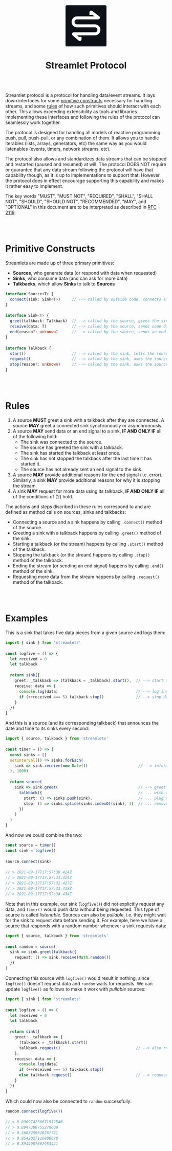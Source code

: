 <div align="center">

<img src="/misc/logo-cutout.svg" width="128px"/>
  
# Streamlet Protocol

</div>

<br><br>

Streamlet protocol is a protocol for handling data/event streams. It lays down interfaces for some [primitive constructs](#primitive-constructs)
necessary for handling streams, and some [rules](#rules) of how such primitives should interact with each other. This allows exceeding extensibility as
tools and libraries implementing these interfaces and following the rules of the protocol can seamlessly work together.

The protocol is designed for handling all models of reactive programming: push, pull, push-pull, or any combination of them. It allows you to handle
iterables (lists, arrays, generators, etc) the same way as you would listenables (events, timers, network streams, etc).

The protocol also allows and standardizes data streams that can be stopped and restarted (paused and resumed) at will. The protocol DOES NOT require
or guarantee that any data stream following the protocol will have that capability though, as it is up to implementations to support that. However
the protocol does in effect encourage supporting this capability and makes it rather easy to implement.

The key words "MUST", "MUST NOT", "REQUIRED", "SHALL", "SHALL NOT", "SHOULD", "SHOULD NOT", "RECOMMENDED",  "MAY", and "OPTIONAL" in this document
are to be interpreted as described in [RFC 2119](https://datatracker.ietf.org/doc/html/rfc2119).

<br><br>

# Primitive Constructs

Streamlets are made up of three primary primitives:

- **Sources**, who generate data (or respond with data when requested)
- **Sinks**, who consume data (and can ask for more data)
- **Talkbacks**, which allow **Sinks** to talk to **Sources**

```ts
interface Source<T> {
  connect(sink: Sink<T>)     // --> called by outside code, connects a source and a sink
}

interface Sink<T> {
  greet(talkback: Talkback)  // --> called by the source, gives the sink a way of communicating back
  receive(data: T)           // --> called by the source, sends some data to the sink
  end(reason?: unknown)      // --> called by the source, sends an end signal to the sink
}

interface Talkback {
  start()                    // --> called by the sink, tells the source to start sending data
  request()                  // --> called by the sink, asks the source for more data
  stop(reason?: unknown)     // --> called by the sink, asks the source to stop sending more data
}
```

<br><br>

# Rules

1. A source **MUST** greet a sink with a talkback after they are connected. A source **MAY** greet a connected sink synchronously or asynchronously.
2. A source **MAY** send data or an end signal to a sink, **IF AND ONLY IF** all of the following hold:
    - The sink was connected to the source.
    - The source has greeted the sink with a talkback.
    - The sink has started the talkback at least once.
    - The sink has not stopped the talkback after the last time it has started it.
    - The source has not already sent an end signal to the sink.
3. A source **MAY** provide additional reasons for the end signal (i.e. error). Similarly, a sink **MAY** provide additional reasons for why it is stopping the stream.
4. A sink **MAY** request for more data using its talkback, **IF AND ONLY IF** all of the conditions of (2) hold.

The actions and steps discribed in these rules correspond to and are defined as method calls on sources, sinks and talkbacks:

- Connecting a source and a sink happens by calling `.connect()` method of the source.
- Greeting a sink with a talkback happens by calling `.greet()` method of the sink.
- Starting a talkback (or the stream) happens by calling `.start()` method of the talkback.
- Stopping the talkback (or the stream) happens by calling `.stop()` method of the talkback.
- Ending the stream (or sending an end signal) happens by calling `.end()` method of the sink.
- Requesting more data from the stream happens by calling `.request()` method of the talkback.

<br><br>

# Examples

This is a sink that takes five data pieces from a given source and logs them:
```ts
import { sink } from 'streamlets'

const logfive = () => {
  let received = 0
  let talkback

  return sink({
    greet: _talkback => (talkback = _talkback).start(),  // --> start the data when got the talkback
    receive: data => {
      console.log(data)                                  // --> log incoming data
      if (++received === 5) talkback.stop()              // --> stop data when we've got enough
    }
  })
}
```

And this is a source (and its corresponding talkback) that announces the date and time to its sinks every second:

```ts
import { source, talkback } from 'streamlets'

const timer = () => {
  const sinks = []
  setInterval(() => sinks.forEach(
    sink => sink.receive(new Date())                      // --> inform all sinks of the date every second
  ), 1000)

  return source(
    sink => sink.greet(                                   // --> greet incoming sinks ...
      talkback({                                          // ... with a talkback ...
        start: () => sinks.push(sink),                    // ... plug them into sinks when they want to start
        stop: () => sinks.splice(sinks.indexOf(sink), 1)  // ... remove them from sinks when they want to stop
      })
    )
  )
}
```

And now we could combine the two:

```ts
const source = timer()
const sink = logfive()

source.connect(sink)

// > 2021-09-17T17:57:30.424Z
// > 2021-09-17T17:57:31.424Z
// > 2021-09-17T17:57:32.427Z
// > 2021-09-17T17:57:33.428Z
// > 2021-09-17T17:57:34.434Z
```
Note that in this example, our sink (`logfive()`) did not explicitly request any data, and `timer()` would push data without being requested. This type of source is called _listenable_. Sources can also be _pullable_, i.e. they might wait for the sink to request data before sending it. For example, here we have a source that responds with a random number whenever a sink requests data:
```ts
import { source, talkback } from 'streamlets'

const random = source(
  sink => sink.greet(talkback({
    request: () => sink.receive(Math.random())
  })
)
```
Connecting this source with `logfive()` would result in nothing, since `logfive()` doesn't request data and `random` waits for requests. We can update `logfive()` as follows to make it work with _pullable_ sources:
```ts diff
import { sink } from 'streamlets'

const logfive = () => {
  let received = 0
  let talkback

  return sink({
    greet: _talkback => {
      (talkback = _talkback).start()
      talkback.request()                                 // --> also request data to be sent
    },
    receive: data => {
      console.log(data)
      if (++received === 5) talkback.stop()
      else talkback.request()                            // --> request more data when needed
    }
  })
}
```
Which could now also be connected to `random` successfully:
```js
random.connect(logfive())

// > 0.030974256671512546
// > 0.8947308755278609
// > 0.5683259310267721
// > 0.9542027116808698
// > 0.8944987662953441
```

<br><br>
